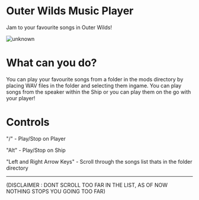 # Outer Wilds Music Player
Jam to your favourite songs in Outer Wilds!

![unknown](https://user-images.githubusercontent.com/35664389/146685189-d800b557-4a90-4f51-a2e7-86e8e0d3e62e.png)

# What can you do?
You can play your favourite songs from a folder in the mods directory by placing WAV files in the folder and selecting them ingame.
You can play songs from the speaker within the Ship or you can play them on the go with your player!

# Controls
"/" - Play/Stop on Player

"Alt" - Play/Stop on Ship

"Left and Right Arrow Keys" - Scroll through the songs list thats in the folder directory
 
 --------------------------------------------------------------------------------------------
 
(DISCLAIMER : DONT SCROLL TOO FAR IN THE LIST, AS OF NOW NOTHING STOPS YOU GOING TOO FAR)
